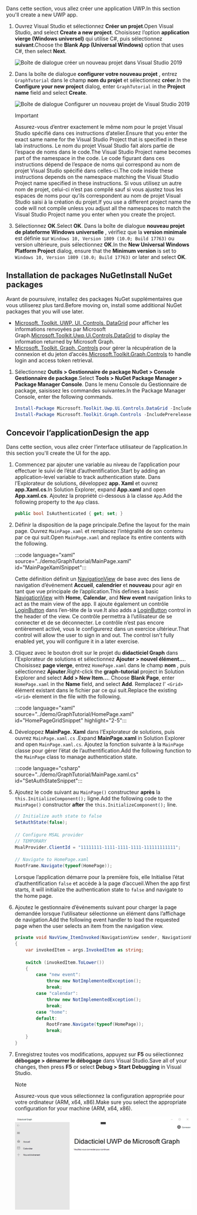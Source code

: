 <!-- markdownlint-disable MD002 MD041 -->

<span data-ttu-id="c85db-101">Dans cette section, vous allez créer une application UWP.</span><span class="sxs-lookup"><span data-stu-id="c85db-101">In this section you'll create a new UWP app.</span></span>

1. <span data-ttu-id="c85db-102">Ouvrez Visual Studio et sélectionnez **Créer un projet**.</span><span class="sxs-lookup"><span data-stu-id="c85db-102">Open Visual Studio, and select **Create a new project**.</span></span> <span data-ttu-id="c85db-103">Choisissez l’option **application vierge (Windows universel)** qui utilise C#, puis sélectionnez **suivant**.</span><span class="sxs-lookup"><span data-stu-id="c85db-103">Choose the **Blank App (Universal Windows)** option that uses C#, then select **Next**.</span></span>

    ![Boîte de dialogue créer un nouveau projet dans Visual Studio 2019](./images/vs-create-new-project.png)

1. <span data-ttu-id="c85db-105">Dans la boîte de dialogue **configurer votre nouveau projet** , entrez `GraphTutorial` dans le champ **nom du projet** et sélectionnez **créer**.</span><span class="sxs-lookup"><span data-stu-id="c85db-105">In the **Configure your new project** dialog, enter `GraphTutorial` in the **Project name** field and select **Create**.</span></span>

    ![Boîte de dialogue Configurer un nouveau projet de Visual Studio 2019](./images/vs-configure-new-project.png)

    > [!IMPORTANT]
    > <span data-ttu-id="c85db-107">Assurez-vous d’entrer exactement le même nom pour le projet Visual Studio spécifié dans ces instructions d’atelier.</span><span class="sxs-lookup"><span data-stu-id="c85db-107">Ensure that you enter the exact same name for the Visual Studio Project that is specified in these lab instructions.</span></span> <span data-ttu-id="c85db-108">Le nom du projet Visual Studio fait alors partie de l’espace de noms dans le code.</span><span class="sxs-lookup"><span data-stu-id="c85db-108">The Visual Studio Project name becomes part of the namespace in the code.</span></span> <span data-ttu-id="c85db-109">Le code figurant dans ces instructions dépend de l’espace de noms qui correspond au nom de projet Visual Studio spécifié dans celles-ci.</span><span class="sxs-lookup"><span data-stu-id="c85db-109">The code inside these instructions depends on the namespace matching the Visual Studio Project name specified in these instructions.</span></span> <span data-ttu-id="c85db-110">Si vous utilisez un autre nom de projet, celui-ci n’est pas compilé sauf si vous ajustez tous les espaces de noms pour qu’ils correspondent au nom de projet Visual Studio saisi à la création du projet.</span><span class="sxs-lookup"><span data-stu-id="c85db-110">If you use a different project name the code will not compile unless you adjust all the namespaces to match the Visual Studio Project name you enter when you create the project.</span></span>

1. <span data-ttu-id="c85db-111">Sélectionnez **OK**.</span><span class="sxs-lookup"><span data-stu-id="c85db-111">Select **OK**.</span></span> <span data-ttu-id="c85db-112">Dans la boîte de dialogue **nouveau projet de plateforme Windows universelle** , vérifiez que la **version minimale** est définie sur `Windows 10, Version 1809 (10.0; Build 17763)` ou version ultérieure, puis sélectionnez **OK**.</span><span class="sxs-lookup"><span data-stu-id="c85db-112">In the **New Universal Windows Platform Project** dialog, ensure that the **Minimum version** is set to `Windows 10, Version 1809 (10.0; Build 17763)` or later and select **OK**.</span></span>

## <a name="install-nuget-packages"></a><span data-ttu-id="c85db-113">Installation de packages NuGet</span><span class="sxs-lookup"><span data-stu-id="c85db-113">Install NuGet packages</span></span>

<span data-ttu-id="c85db-114">Avant de poursuivre, installez des packages NuGet supplémentaires que vous utiliserez plus tard.</span><span class="sxs-lookup"><span data-stu-id="c85db-114">Before moving on, install some additional NuGet packages that you will use later.</span></span>

- <span data-ttu-id="c85db-115">[Microsoft. Toolkit. UWP. UI. Controls. DataGrid](https://www.nuget.org/packages/Microsoft.Toolkit.Uwp.Ui.Controls.DataGrid/) pour afficher les informations renvoyées par Microsoft Graph.</span><span class="sxs-lookup"><span data-stu-id="c85db-115">[Microsoft.Toolkit.Uwp.Ui.Controls.DataGrid](https://www.nuget.org/packages/Microsoft.Toolkit.Uwp.Ui.Controls.DataGrid/) to display the information returned by Microsoft Graph.</span></span>
- <span data-ttu-id="c85db-116">[Microsoft. Toolkit. Graph. Controls](https://www.nuget.org/packages/Microsoft.Toolkit.Graph.Controls) pour gérer la récupération de la connexion et du jeton d’accès.</span><span class="sxs-lookup"><span data-stu-id="c85db-116">[Microsoft.Toolkit.Graph.Controls](https://www.nuget.org/packages/Microsoft.Toolkit.Graph.Controls) to handle login and access token retrieval.</span></span>

1. <span data-ttu-id="c85db-117">Sélectionnez **Outils > Gestionnaire de package NuGet > Console Gestionnaire de package**.</span><span class="sxs-lookup"><span data-stu-id="c85db-117">Select **Tools > NuGet Package Manager > Package Manager Console**.</span></span> <span data-ttu-id="c85db-118">Dans le menu Console du Gestionnaire de package, saisissez les commandes suivantes.</span><span class="sxs-lookup"><span data-stu-id="c85db-118">In the Package Manager Console, enter the following commands.</span></span>

    ```powershell
    Install-Package Microsoft.Toolkit.Uwp.Ui.Controls.DataGrid -IncludePrerelease
    Install-Package Microsoft.Toolkit.Graph.Controls -IncludePrerelease
    ```

## <a name="design-the-app"></a><span data-ttu-id="c85db-119">Concevoir l’application</span><span class="sxs-lookup"><span data-stu-id="c85db-119">Design the app</span></span>

<span data-ttu-id="c85db-120">Dans cette section, vous allez créer l’interface utilisateur de l’application.</span><span class="sxs-lookup"><span data-stu-id="c85db-120">In this section you'll create the UI for the app.</span></span>

1. <span data-ttu-id="c85db-121">Commencez par ajouter une variable au niveau de l’application pour effectuer le suivi de l’état d’authentification.</span><span class="sxs-lookup"><span data-stu-id="c85db-121">Start by adding an application-level variable to track authentication state.</span></span> <span data-ttu-id="c85db-122">Dans l’Explorateur de solutions, développez **app. Xaml** et ouvrez **app.Xaml.cs**.</span><span class="sxs-lookup"><span data-stu-id="c85db-122">In Solution Explorer, expand **App.xaml** and open **App.xaml.cs**.</span></span> <span data-ttu-id="c85db-123">Ajoutez la propriété ci-dessous à la classe `App`.</span><span class="sxs-lookup"><span data-stu-id="c85db-123">Add the following property to the `App` class.</span></span>

    ```csharp
    public bool IsAuthenticated { get; set; }
    ```

1. <span data-ttu-id="c85db-124">Définir la disposition de la page principale.</span><span class="sxs-lookup"><span data-stu-id="c85db-124">Define the layout for the main page.</span></span> <span data-ttu-id="c85db-125">Ouvrez `MainPage.xaml` et remplacez l’intégralité de son contenu par ce qui suit.</span><span class="sxs-lookup"><span data-stu-id="c85db-125">Open `MainPage.xaml` and replace its entire contents with the following.</span></span>

    :::code language="xaml" source="../demo/GraphTutorial/MainPage.xaml" id="MainPageXamlSnippet":::

    <span data-ttu-id="c85db-126">Cette définition définit un [NavigationView](/uwp/api/windows.ui.xaml.controls.navigationview) de base avec des liens de navigation d’événement **Accueil**, **calendrier** et **nouveau** pour agir en tant que vue principale de l’application.</span><span class="sxs-lookup"><span data-stu-id="c85db-126">This defines a basic [NavigationView](/uwp/api/windows.ui.xaml.controls.navigationview) with **Home**, **Calendar**, and **New event** navigation links to act as the main view of the app.</span></span> <span data-ttu-id="c85db-127">Il ajoute également un contrôle [LoginButton](https://github.com/windows-toolkit/Graph-Controls) dans l’en-tête de la vue.</span><span class="sxs-lookup"><span data-stu-id="c85db-127">It also adds a [LoginButton](https://github.com/windows-toolkit/Graph-Controls) control in the header of the view.</span></span> <span data-ttu-id="c85db-128">Ce contrôle permettra à l’utilisateur de se connecter et de se déconnecter. Le contrôle n’est pas encore entièrement activé, vous le configurerez dans un exercice ultérieur.</span><span class="sxs-lookup"><span data-stu-id="c85db-128">That control will allow the user to sign in and out. The control isn't fully enabled yet, you will configure it in a later exercise.</span></span>

1. <span data-ttu-id="c85db-129">Cliquez avec le bouton droit sur le projet du **didacticiel Graph** dans l’Explorateur de solutions et sélectionnez **Ajouter > nouvel élément...**. Choisissez **page vierge**, entrez `HomePage.xaml` dans le champ **nom** , puis sélectionnez **Ajouter**.</span><span class="sxs-lookup"><span data-stu-id="c85db-129">Right-click the **graph-tutorial** project in Solution Explorer and select **Add > New Item...**. Choose **Blank Page**, enter `HomePage.xaml` in the **Name** field, and select **Add**.</span></span> <span data-ttu-id="c85db-130">Remplacez l' `<Grid>` élément existant dans le fichier par ce qui suit.</span><span class="sxs-lookup"><span data-stu-id="c85db-130">Replace the existing `<Grid>` element in the file with the following.</span></span>

    :::code language="xaml" source="../demo/GraphTutorial/HomePage.xaml" id="HomePageGridSnippet" highlight="2-5":::

1. <span data-ttu-id="c85db-131">Développez **MainPage. Xaml** dans l’Explorateur de solutions, puis ouvrez `MainPage.xaml.cs` .</span><span class="sxs-lookup"><span data-stu-id="c85db-131">Expand **MainPage.xaml** in Solution Explorer and open `MainPage.xaml.cs`.</span></span> <span data-ttu-id="c85db-132">Ajoutez la fonction suivante à la `MainPage` classe pour gérer l’état de l’authentification.</span><span class="sxs-lookup"><span data-stu-id="c85db-132">Add the following function to the `MainPage` class to manage authentication state.</span></span>

    :::code language="csharp" source="../demo/GraphTutorial/MainPage.xaml.cs" id="SetAuthStateSnippet":::

1. <span data-ttu-id="c85db-133">Ajoutez le code suivant au `MainPage()` constructeur **après** la `this.InitializeComponent();` ligne.</span><span class="sxs-lookup"><span data-stu-id="c85db-133">Add the following code to the `MainPage()` constructor **after** the `this.InitializeComponent();` line.</span></span>

    ```csharp
    // Initialize auth state to false
    SetAuthState(false);

    // Configure MSAL provider
    // TEMPORARY
    MsalProvider.ClientId = "11111111-1111-1111-1111-111111111111";

    // Navigate to HomePage.xaml
    RootFrame.Navigate(typeof(HomePage));
    ```

    <span data-ttu-id="c85db-134">Lorsque l’application démarre pour la première fois, elle Initialise l’état d’authentification `false` et accède à la page d’accueil.</span><span class="sxs-lookup"><span data-stu-id="c85db-134">When the app first starts, it will initialize the authentication state to `false` and navigate to the home page.</span></span>

1. <span data-ttu-id="c85db-135">Ajoutez le gestionnaire d’événements suivant pour charger la page demandée lorsque l’utilisateur sélectionne un élément dans l’affichage de navigation.</span><span class="sxs-lookup"><span data-stu-id="c85db-135">Add the following event handler to load the requested page when the user selects an item from the navigation view.</span></span>

    ```csharp
    private void NavView_ItemInvoked(NavigationView sender, NavigationViewItemInvokedEventArgs args)
    {
        var invokedItem = args.InvokedItem as string;

        switch (invokedItem.ToLower())
        {
            case "new event":
                throw new NotImplementedException();
                break;
            case "calendar":
                throw new NotImplementedException();
                break;
            case "home":
            default:
                RootFrame.Navigate(typeof(HomePage));
                break;
        }
    }
    ```

1. <span data-ttu-id="c85db-136">Enregistrez toutes vos modifications, appuyez sur **F5** ou sélectionnez **débogage > démarrer le débogage** dans Visual Studio.</span><span class="sxs-lookup"><span data-stu-id="c85db-136">Save all of your changes, then press **F5** or select **Debug > Start Debugging** in Visual Studio.</span></span>

    > [!NOTE]
    > <span data-ttu-id="c85db-137">Assurez-vous que vous sélectionnez la configuration appropriée pour votre ordinateur (ARM, x64, x86).</span><span class="sxs-lookup"><span data-stu-id="c85db-137">Make sure you select the appropriate configuration for your machine (ARM, x64, x86).</span></span>

    ![Capture d’écran de la page d’accueil](./images/create-app-01.png)
